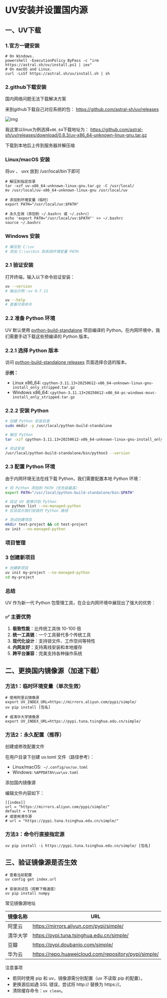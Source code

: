 # UV安装并设置国内源

## 一、UV下载

### 1.官方一键安装

```
# On Windows.
powershell -ExecutionPolicy ByPass -c "irm https://astral.sh/uv/install.ps1 | iex"
# On macOS and Linux.
curl -LsSf https://astral.sh/uv/install.sh | sh
```

### 2.github下载安装

国内网络问题无法下载解决方案

来到github下载自己对应系统的包：
https://github.com/astral-sh/uv/releases

![img](https://i-blog.csdnimg.cn/direct/f35ac3e06c9448d38fa3eb735254c454.png)

我这里以linux为例选择`x86_64`下载地址为：
https://github.com/astral-sh/uv/releases/download/0.8.3/uv-x86_64-unknown-linux-gnu.tar.gz

下载到本地后上传到服务器并解压缩

### Linux/macOS 安装

将uv 、 uvx 放到 /usr/local/bin下即可

```
# 解压到指定目录
tar -xzf uv-x86_64-unknown-linux-gnu.tar.gz -C /usr/local/
mv /usr/local/uv-x86_64-unknown-linux-gnu /usr/local/uv

# 添加到环境变量（临时）
export PATH="/usr/local/uv:$PATH"

# 永久生效（添加到 ~/.bashrc 或 ~/.zshrc）
echo 'export PATH="/usr/local/uv:$PATH"' >> ~/.bashrc
source ~/.bashrc
```

### Windows 安装

```powershell
# 解压到 C:\uv
# 添加 C:\uv\bin 到系统环境变量 PATH
```

### 2.1 验证安装

打开终端，输入以下命令验证安装：

```bash
uv --version
# 输出示例：uv 0.7.11

uv --help
# 查看可用命令
```

### 2.2 准备 Python 环境

UV 默认使用 [python-build-standalone](https://link.zhihu.com/?target=https%3A//github.com/astral-sh/python-build-standalone) 项目编译的 Python。在内网环境中，我们需要手动下载这些预编译的 Python 版本。

### 2.2.1 选择 Python 版本

访问 [python-build-standalone releases](https://link.zhihu.com/?target=https%3A//github.com/astral-sh/python-build-standalone/releases) 页面选择合适的版本。

**示例：**

- Linux x86_64: `cpython-3.11.13+20250612-x86_64-unknown-linux-gnu-install_only_stripped.tar.gz`
- Windows x86_64: `cpython-3.11.13+20250612-x86_64-pc-windows-msvc-install_only_stripped.tar.gz`

### 2.2.2 安装 Python

```bash
# 创建 Python 安装目录
sudo mkdir -p /usr/local/python-build-standalone

# 解压 Python
tar -xzf cpython-3.11.13+20250612-x86_64-unknown-linux-gnu-install_only_stripped.tar.gz -C /usr/local/python-build-standalone

# 验证安装
/usr/local/python-build-standalone/bin/python3 --version
```

### 2.3 配置 Python 环境

由于内网环境无法在线下载 Python，我们需要配置本地 Python 环境：

```bash
# 将 Python 添加到 PATH（优先级最高）
export PATH="/usr/local/python-build-standalone/bin:$PATH"

# 验证 UV 能够识别 Python
uv python list --no-managed-python
# 应该显示我们安装的 Python 路径

# 测试创建项目
mkdir test-project && cd test-project
uv init --no-managed-python
```

### 项目管理

### 3 创建新项目

```bash
# 创建新项目
uv init my-project --no-managed-python
cd my-project
```

### 总结

UV 作为新一代 Python 包管理工具，在企业内网环境中展现出了强大的优势：

### ✅ 主要优势

1. **极致性能**：比传统工具快 10-100 倍
2. **统一工具链**：一个工具替代多个传统工具
3. **现代化设计**：支持锁文件、工作空间等特性
4. **内网友好**：支持离线安装和本地缓存
5. **跨平台兼容**：完美支持各种操作系统

## 二、更换国内镜像源（加速下载）

### 方法1：临时环境变量（单次生效）

```
# 使用阿里云镜像源
export UV_INDEX_URL=https://mirrors.aliyun.com/pypi/simple/
uv pip install [包名]

# 或清华大学镜像源
export UV_INDEX_URL=https://pypi.tuna.tsinghua.edu.cn/simple/
```

### 方法2：永久配置（推荐）

创建或修改配置文件

在用户目录下创建 uv.toml 文件（路径参考）：

- Linux/macOS:` ~/.config/uv/uv.toml`
- Windows: `%APPDATA%\uv\uv.toml`

添加国内镜像源

编辑文件内容如下：

```
[[index]]
url = "https://mirrors.aliyun.com/pypi/simple/"
default = true
# 或使用清华源
# url = "https://pypi.tuna.tsinghua.edu.cn/simple/"
```

### 方法3：命令行直接指定源

```
uv pip install -i https://pypi.tuna.tsinghua.edu.cn/simple/ [包名]
```

## 三、验证镜像源是否生效

```
# 查看当前配置
uv config get index.url

# 安装测试包（观察下载速度）
uv pip install numpy
```

常见镜像源地址

| 镜像名称 | URL                                                  |
| -------- | ---------------------------------------------------- |
| 阿里云   | https://mirrors.aliyun.com/pypi/simple/              |
| 清华大学 | https://pypi.tuna.tsinghua.edu.cn/simple/            |
| 豆瓣     | https://pypi.doubanio.com/simple/                    |
| 华为云   | https://repo.huaweicloud.com/repository/pypi/simple/ |

注意事项

- 若同时使用 pip 和 uv，镜像源需分别配置（uv 不读取 pip 的配置）。
- 更换源后如遇 SSL 错误，尝试将 http:// 替换为 https://。
- 清除缓存命令：`uv clean`。